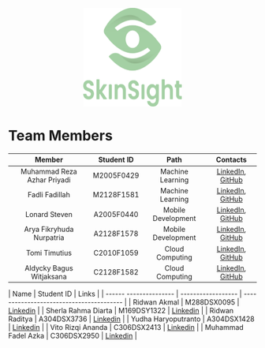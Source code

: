 <p align="center"> <img src="SkinSight.png" width="200" height="200" /> </p>

# Team Members

|            Member           				| Student ID |        Path        |                                                       Contacts                                                      |
| :---------------------------------------: | :--------: | :----------------: | :-----------------------------------------------------------------------------------------------------------------: |
|        Muhammad Reza Azhar Priyadi        | M2005F0429 |  Machine Learning  |        [LinkedIn](https://www.linkedin.com/in/reza-azhar-2873a5131/), [GitHub](https://github.com/Azer2401)           |
|      			Fadli Fadillah     	        | M2128F1581 |  Machine Learning  |      [LinkedIn](https://www.linkedin.com/in/fadlifadillah17/), [GitHub](https://github.com/fadlifad17)|
|     Lonard Steven     | A2005F0440 | Mobile Development |     [LinkedIn](https://www.linkedin.com/in/lonardsteven), [GitHub](https://www.github.com/lonard2)            |
|      Arya Fikryhuda Nurpatria     | A2128F1578 | Mobile Development |     [LinkedIn](https://www.linkedin.com/in/arya-fikryhuda-nurpatria-842247225/), [GitHub](https://github.com/arya-fh-n)|
|     Tomi Timutius     | C2010F1059 |   Cloud Computing  |              [LinkedIn](https://www.linkedin.com/in/tomi-timutius-31b1ba137/), [GitHub](https://github.com/kurak57)|
| Aldycky Bagus Witjaksana | C2128F1582 |   Cloud Computing  |     [LinkedIn](https://www.linkedin.com/in/aldycky-bagus-witjaksana-4969441b0/), [GitHub](https://github.com/aldybw)|

| Name                   | Student ID         | Links                                    |
| ------ --------------- | ------------------ | ---------------------------------------- |
| Ridwan Akmal           | M288DSX0095        | [Linkedin](https://www.linkedin.com/in/ridwan-akmal/)                          |
| Sherla Rahma Diarta    | M169DSY1322        | [Linkedin](https://www.linkedin.com/in/sherla-rahma-diarta/)                               |
| Ridwan Raditya         | A304DSX3736        | [Linkedin](https://www.linkedin.com/in/ridwan-raditya/)                           |
| Yudha Haryoputranto    | A304DSX1428        | [Linkedin](https://www.linkedin.com/in/yudha-haryoputranto/)                            |
| Vito Rizqi Ananda      | C306DSX2413        | [Linkedin](https://www.linkedin.com/in/m-fadel-azka/)                              |
| Muhammad Fadel Azka    | C306DSX2950        | [Linkedin](https://www.linkedin.com/in/vito-rizqi-ananda/)                            |
